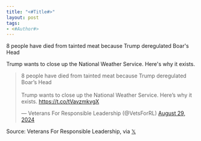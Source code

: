 ```yaml
---
title: "<#Title#>"
layout: post
tags:
- <#Author#>
---
```


8 people have died from tainted meat because Trump deregulated Boar's Head

Trump wants to close up the National Weather Service. Here's why it exists.

<blockquote class="twitter-tweet"><p lang="en" dir="ltr">8 people have died from tainted meat because Trump deregulated Boar’s Head<br><br>Trump wants to close up the National Weather Service. Here’s why it exists. <a href="https://t.co/tVavzmkvgX">https://t.co/tVavzmkvgX</a></p>&mdash; Veterans For Responsible Leadership (@VetsForRL) <a href="https://twitter.com/VetsForRL/status/1829118985859936508?ref_src=twsrc%5Etfw">August 29, 2024</a></blockquote> <script async src="https://platform.twitter.com/widgets.js" charset="utf-8"></script>

Source: Veterans For Responsible Leadership, via [𝕏](https://x.com)
